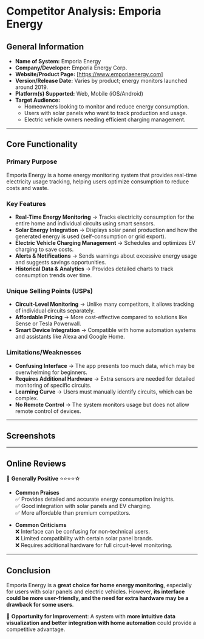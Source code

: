 # Competitor Analysis: Emporia Energy  

## General Information  
- **Name of System:** Emporia Energy  
- **Company/Developer:** Emporia Energy Corp.  
- **Website/Product Page:** [https://www.emporiaenergy.com]  
- **Version/Release Date:** Varies by product; energy monitors launched around 2019.  
- **Platform(s) Supported:** Web, Mobile (iOS/Android)  
- **Target Audience:**  
  - Homeowners looking to monitor and reduce energy consumption.  
  - Users with solar panels who want to track production and usage.  
  - Electric vehicle owners needing efficient charging management.  

---

## Core Functionality  

### **Primary Purpose**  
Emporia Energy is a home energy monitoring system that provides real-time electricity usage tracking, helping users optimize consumption to reduce costs and waste.  

### **Key Features**  
- **Real-Time Energy Monitoring** → Tracks electricity consumption for the entire home and individual circuits using smart sensors.  
- **Solar Energy Integration** → Displays solar panel production and how the generated energy is used (self-consumption or grid export).  
- **Electric Vehicle Charging Management** → Schedules and optimizes EV charging to save costs.  
- **Alerts & Notifications** → Sends warnings about excessive energy usage and suggests savings opportunities.  
- **Historical Data & Analytics** → Provides detailed charts to track consumption trends over time.  

### **Unique Selling Points (USPs)**  
- **Circuit-Level Monitoring** → Unlike many competitors, it allows tracking of individual circuits separately.  
- **Affordable Pricing** → More cost-effective compared to solutions like Sense or Tesla Powerwall.  
- **Smart Device Integration** → Compatible with home automation systems and assistants like Alexa and Google Home.  

### **Limitations/Weaknesses**  
- **Confusing Interface** → The app presents too much data, which may be overwhelming for beginners.  
- **Requires Additional Hardware** → Extra sensors are needed for detailed monitoring of specific circuits.  
- **Learning Curve** → Users must manually identify circuits, which can be complex.  
- **No Remote Control** → The system monitors usage but does not allow remote control of devices.  

---

## Screenshots  
 

---

## Online Reviews  

📌 **Generally Positive** ⭐⭐⭐⭐☆  
- **Common Praises**  
  ✅ Provides detailed and accurate energy consumption insights.  
  ✅ Good integration with solar panels and EV charging.  
  ✅ More affordable than premium competitors.  

- **Common Criticisms**  
  ❌ Interface can be confusing for non-technical users.  
  ❌ Limited compatibility with certain solar panel brands.  
  ❌ Requires additional hardware for full circuit-level monitoring.  

---

## Conclusion  
Emporia Energy is a **great choice for home energy monitoring**, especially for users with solar panels and electric vehicles. However, **its interface could be more user-friendly, and the need for extra hardware may be a drawback for some users**.  

📢 **Opportunity for Improvement**: A system with **more intuitive data visualization and better integration with home automation** could provide a competitive advantage.  
